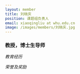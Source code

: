 ```yaml
---
layout: member
title: 刘晓庆
position: 课题组负责人
email: xiaoqingliu at whu.edu.cn
image: /images/members/刘晓庆.jpg
---
```


### 教授，博士生导师


<div class="bigspacer"></div>

*教育经历*

*荣誉及奖励*